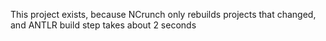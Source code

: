 ﻿This project exists, 
because NCrunch only rebuilds projects that changed,
and ANTLR build step takes about 2 seconds